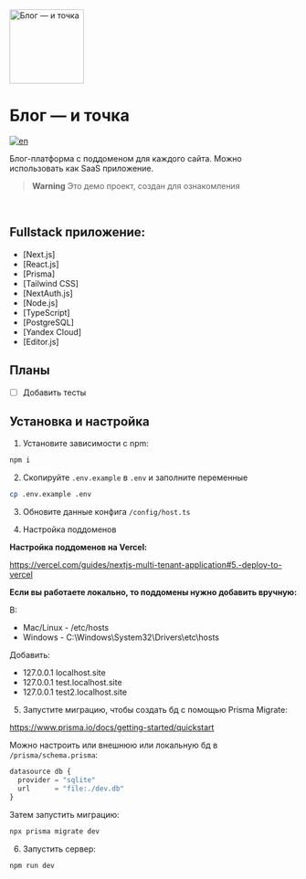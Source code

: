 <img alt="Блог — и точка" src="https://blogitochka.vercel.app/static/logo.png" width="130"/>

# Блог — и точка

[![en](https://img.shields.io/badge/lang-en-red.svg)](https://github.com/iMuromec/blogitochka/blob/main/README.en.md)

Блог-платформа с поддоменом для каждого сайта. Можно использовать как SaaS приложение.



> **Warning**
> Это демо проект, создан для ознакомления

<br />



## Fullstack приложение:

- [Next.js]
- [React.js]
- [Prisma]
- [Tailwind CSS]
- [NextAuth.js]
- [Node.js]
- [TypeScript]
- [PostgreSQL]
- [Yandex Cloud]
- [Editor.js]

## Планы

- [ ] Добавить тесты

## Установка и настройка

1. Установите зависимости с npm:

```bash
npm i
```

2. Скопируйте `.env.example` в `.env` и заполните переменные

```bash
cp .env.example .env
```

3. Обновите данные конфига `/config/host.ts`

4. Настройка поддоменов

**Настройка поддоменов на Vercel:**

https://vercel.com/guides/nextjs-multi-tenant-application#5.-deploy-to-vercel

**Если вы работаете локально, то поддомены нужно добавить вручную:**

В:

- Mac/Linux - /etc/hosts
- Windows - C:\Windows\System32\Drivers\etc\hosts

Добавить:

- 127.0.0.1 localhost.site
- 127.0.0.1 test.localhost.site
- 127.0.0.1 test2.localhost.site

5. Запустите миграцию, чтобы создать бд с помощью Prisma Migrate:

https://www.prisma.io/docs/getting-started/quickstart

Можно настроить или внешнюю или локальную бд в `/prisma/schema.prisma`:

```javascript
datasource db {
  provider = "sqlite"
  url      = "file:./dev.db"
}
```

Затем запустить миграцию:

```bash
npx prisma migrate dev
```

6. Запустить сервер:

```bash
npm run dev
```
